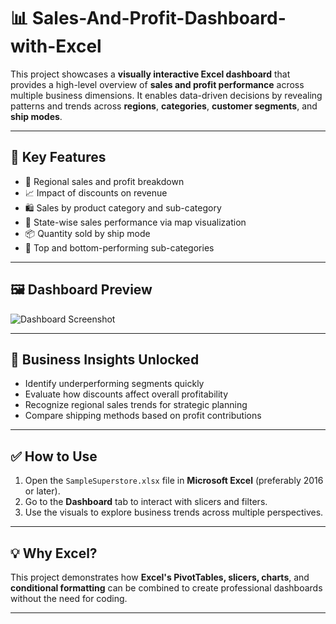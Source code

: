 # 📊 Sales-And-Profit-Dashboard-with-Excel

This project showcases a **visually interactive Excel dashboard** that provides a high-level overview of **sales and profit performance** across multiple business dimensions. It enables data-driven decisions by revealing patterns and trends across **regions**, **categories**, **customer segments**, and **ship modes**.

---

## 🎯 Key Features

- 📌 Regional sales and profit breakdown
- 📈 Impact of discounts on revenue
- 🛍️ Sales by product category and sub-category
- 🧭 State-wise sales performance via map visualization
- 📦 Quantity sold by ship mode
- 🥇 Top and bottom-performing sub-categories

---

## 🖼️ Dashboard Preview

![Dashboard Screenshot](./8cb0d8b8-8797-427a-820c-ef38ce356a22.png)

---

## 🧠 Business Insights Unlocked

- Identify underperforming segments quickly
- Evaluate how discounts affect overall profitability
- Recognize regional sales trends for strategic planning
- Compare shipping methods based on profit contributions

---

## ✅ How to Use

1. Open the `SampleSuperstore.xlsx` file in **Microsoft Excel** (preferably 2016 or later).
2. Go to the **Dashboard** tab to interact with slicers and filters.
3. Use the visuals to explore business trends across multiple perspectives.

---

## 💡 Why Excel?

This project demonstrates how **Excel's PivotTables, slicers, charts**, and **conditional formatting** can be combined to create professional dashboards without the need for coding.

---


